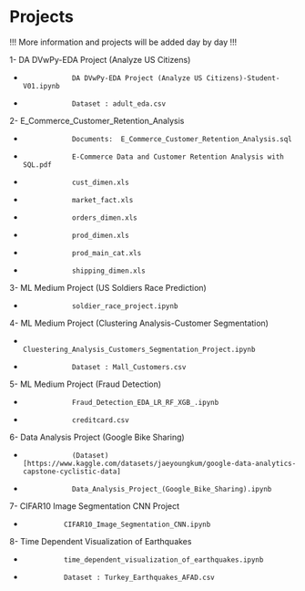# Projects

!!! More information and projects will be added day by day !!!



1- DA DVwPy-EDA Project (Analyze US Citizens)
*                 DA DVwPy-EDA Project (Analyze US Citizens)-Student-V01.ipynb
*                 Dataset : adult_eda.csv

2- E_Commerce_Customer_Retention_Analysis
*                 Documents:  E_Commerce_Customer_Retention_Analysis.sql
*                 E-Commerce Data and Customer Retention Analysis with SQL.pdf
*                 cust_dimen.xls
*                 market_fact.xls
*                 orders_dimen.xls
*                 prod_dimen.xls
*                 prod_main_cat.xls
*                 shipping_dimen.xls
                
3- ML Medium Project (US Soldiers Race Prediction)
*                 soldier_race_project.ipynb

4- ML Medium Project (Clustering Analysis-Customer Segmentation)
*                 Cluestering_Analysis_Customers_Segmentation_Project.ipynb
*                 Dataset : Mall_Customers.csv
                
5- ML Medium Project (Fraud Detection)
*                 Fraud_Detection_EDA_LR_RF_XGB_.ipynb
*                 creditcard.csv


6- Data Analysis Project (Google Bike Sharing)
*                 (Dataset)[https://www.kaggle.com/datasets/jaeyoungkum/google-data-analytics-capstone-cyclistic-data]
*                 Data_Analysis_Project_(Google_Bike_Sharing).ipynb


7- CIFAR10 Image Segmentation CNN Project
*               CIFAR10_Image_Segmentation_CNN.ipynb


8- Time Dependent Visualization of Earthquakes
*               time_dependent_visualization_of_earthquakes.ipynb
*               Dataset : Turkey_Earthquakes_AFAD.csv
